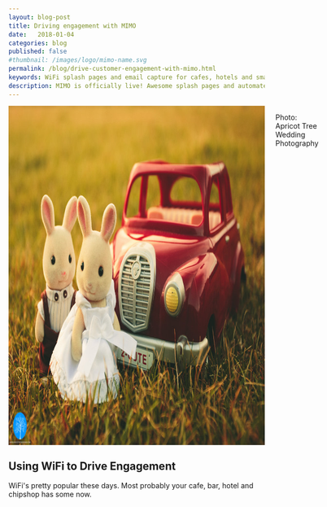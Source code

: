 ```yaml
---
layout: blog-post
title: Driving engagement with MIMO
date:   2018-01-04
categories: blog
published: false
#thumbnail: /images/logo/mimo-name.svg
permalink: /blog/drive-customer-engagement-with-mimo.html
keywords: WiFi splash pages and email capture for cafes, hotels and small businesses. Meraki splash page. Ruckus splash. UniFi splash. Ubiquiti splash
description: MIMO is officially live! Awesome splash pages and automated email campaigns for SMBs.
---
```

<div class="row align-center">
  <div class="large-12 columns text-center">
    <img style='width: 1000px!important; height: 667px!important;' src="/images/posts/engagement-1.jpg"/>
    <p>Photo: Apricot Tree Wedding Photography</p>
  </div>
</div>

## Using WiFi to Drive Engagement

WiFi's pretty popular these days. Most probably your cafe, bar, hotel and chipshop has some now.
